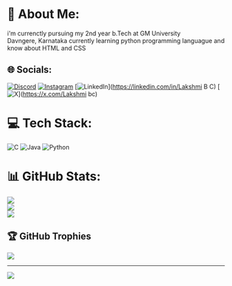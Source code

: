 # 💫 About Me:
i'm currenctly pursuing my 2nd year b.Tech at GM University <br>Davngere, Karnataka currently learning python programming languague and know about HTML and CSS


## 🌐 Socials:
[![Discord](https://img.shields.io/badge/Discord-%237289DA.svg?logo=discord&logoColor=white)](https://discord.gg/lakshmi_cs028) [![Instagram](https://img.shields.io/badge/Instagram-%23E4405F.svg?logo=Instagram&logoColor=white)](https://instagram.com/02_lakshmi_b.c) [![LinkedIn](https://img.shields.io/badge/LinkedIn-%230077B5.svg?logo=linkedin&logoColor=white)](https://linkedin.com/in/Lakshmi B C) [![X](https://img.shields.io/badge/X-black.svg?logo=X&logoColor=white)](https://x.com/Lakshmi bc) 

# 💻 Tech Stack:
![C](https://img.shields.io/badge/c-%2300599C.svg?style=for-the-badge&logo=c&logoColor=white) ![Java](https://img.shields.io/badge/java-%23ED8B00.svg?style=for-the-badge&logo=openjdk&logoColor=white) ![Python](https://img.shields.io/badge/python-3670A0?style=for-the-badge&logo=python&logoColor=ffdd54)
# 📊 GitHub Stats:
![](https://github-readme-stats.vercel.app/api?username=Lakshmibc25&theme=merko&hide_border=false&include_all_commits=true&count_private=true)<br/>
![](https://github-readme-streak-stats.herokuapp.com/?user=Lakshmibc25&theme=merko&hide_border=false)<br/>
![](https://github-readme-stats.vercel.app/api/top-langs/?username=Lakshmibc25&theme=merko&hide_border=false&include_all_commits=true&count_private=true&layout=compact)

## 🏆 GitHub Trophies
![](https://github-profile-trophy.vercel.app/?username=Lakshmibc25&theme=radical&no-frame=false&no-bg=true&margin-w=4)

---
[![](https://visitcount.itsvg.in/api?id=Lakshmibc25&icon=10&color=12)](https://visitcount.itsvg.in)

<!-- Proudly created with GPRM ( https://gprm.itsvg.in ) -->
